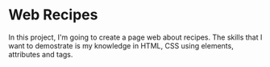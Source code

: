 # Web Recipes
In this project, I'm going to create a page web about recipes.
The skills that I want to demostrate is my knowledge in HTML, CSS using elements, attributes and tags.
